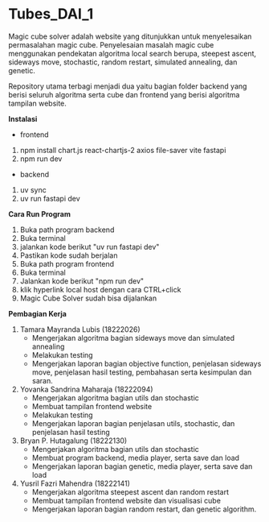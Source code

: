 # Tubes_DAI_1
Magic cube solver adalah website yang ditunjukkan untuk menyelesaikan permasalahan magic cube. Penyelesaian masalah magic cube menggunakan pendekatan algoritma local search berupa, steepest ascent, sideways move, stochastic, random restart, simulated annealing, dan genetic. 

Repository utama terbagi menjadi dua yaitu bagian folder backend yang berisi seluruh algoritma serta cube dan frontend yang berisi algoritma tampilan website.

**Instalasi**
- frontend
1. npm install chart.js react-chartjs-2 axios file-saver vite fastapi
2. npm run dev

- backend
1. uv sync
2. uv run fastapi dev

**Cara Run Program**
1. Buka path program backend
2. Buka terminal
3. jalankan kode berikut "uv run fastapi dev"
4. Pastikan kode sudah berjalan
5. Buka path program frontend
6. Buka terminal
7. Jalankan kode berikut "npm run dev"
8. klik hyperlink local host dengan cara CTRL+click
9. Magic Cube Solver sudah bisa dijalankan

**Pembagian Kerja**
1. Tamara Mayranda Lubis (18222026)
   - Mengerjakan algoritma bagian sideways move dan simulated annealing
   - Melakukan testing
   - Mengerjakan laporan bagian objective function, penjelasan sideways move, penjelasan hasil testing, pembahasan serta kesimpulan dan saran.
2. Yovanka Sandrina Maharaja (18222094)
   - Mengerjakan algoritma bagian utils dan stochastic
   - Membuat tampilan frontend website
   - Melakukan testing
   - Mengerjakan laporan bagian penjelasan utils, stochastic, dan penjelasan hasil testing
3. Bryan P. Hutagalung (18222130)
   - Mengerjakan algoritma bagian utils dan stochastic
   - Membuat program backend, media player, serta save dan load
   - Mengerjakan laporan bagian genetic, media player, serta save dan load
4. Yusril Fazri Mahendra (18222141)
   - Mengerjakan algoritma steepest ascent dan random restart
   - Membuat tampilan frontend website dan visualisasi cube
   - Mengerjakan laporan bagian random restart, dan genetic algorithm.





